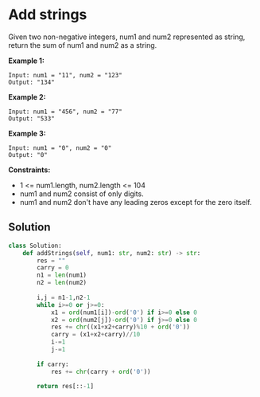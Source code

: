 <h1>Add strings</h1>

<p>
Given two non-negative integers, num1 and num2 represented as string, return the sum of num1 and num2 as a string.

<b>Example 1:</b>

    Input: num1 = "11", num2 = "123"
    Output: "134"
    
<b>Example 2:</b>

    Input: num1 = "456", num2 = "77"
    Output: "533"
    
<b>Example 3:</b>

    Input: num1 = "0", num2 = "0"
    Output: "0"

<b>Constraints:</b>

- 1 <= num1.length, num2.length <= 104
- num1 and num2 consist of only digits.
- num1 and num2 don't have any leading zeros except for the zero itself.

<h2>Solution</h2>

```python
class Solution:
    def addStrings(self, num1: str, num2: str) -> str:
        res = ""
        carry = 0
        n1 = len(num1)
        n2 = len(num2)
        
        i,j = n1-1,n2-1
        while i>=0 or j>=0:
            x1 = ord(num1[i])-ord('0') if i>=0 else 0
            x2 = ord(num2[j])-ord('0') if j>=0 else 0
            res += chr((x1+x2+carry)%10 + ord('0'))
            carry = (x1+x2+carry)//10
            i-=1
            j-=1
        
        if carry:
            res += chr(carry + ord('0'))
            
        return res[::-1]
```
